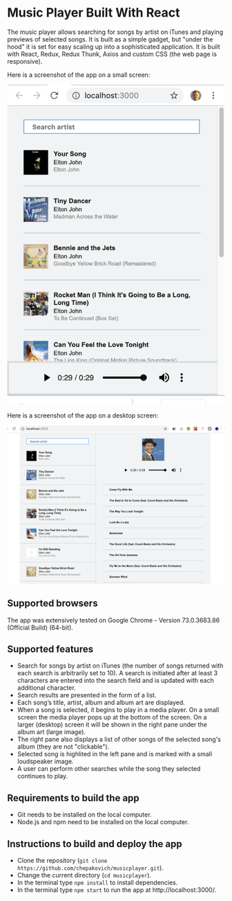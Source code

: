 # Music Player Built With React
The music player allows searching for songs by artist on iTunes and playing previews of selected songs. It is built as a simple gadget, but "under the hood" it is set for easy scaling up into a sophisticated application. It is built with React, Redux, Redux Thunk, Axios and custom CSS (the web page is responsive).

Here is a screenshot of the app on a small screen:
<p align="center">
  <img src="public/screenshot-1.png" />
</p>

Here is a screenshot of the app on a desktop screen:
<p align="center">
  <img src="public/screenshot-2.png" />
</p>

## Supported browsers
The app was extensively tested on Google Chrome - Version 73.0.3683.86 (Official Build) (64-bit).

## Supported features
- Search for songs by artist on iTunes (the number of songs returned with each search is arbitrarily set to 10). A search is initiated after at least 3 characters are entered into the search field and is updated with each additional character.
- Search results are presented in the form of a list.
- Each song’s title, artist, album and album art are displayed.
- When a song is selected, it begins to play in a media player. On a small screen the media player pops up at the bottom of the screen. On a larger (desktop) screen it will be shown in the right pane under the album art (large image).
- The right pane also displays a list of other songs of the selected song's album (they are not "clickable").
- Selected song is highlited in the left pane and is marked with a small loudspeaker image.
- A user can perform other searches while the song they selected continues to play.

## Requirements to build the app
- Git needs to be installed on the local computer.
- Node.js and npm need to be installed on the local computer.

## Instructions to build and deploy the app
- Clone the repository (`git clone https://github.com/chepakovich/musicplayer.git`).
- Change the current directory (`cd musicplayer`).
- In the terminal type `npm install` to install dependencies.
- In the terminal type `npm start` to run the app at http://localhost:3000/.
